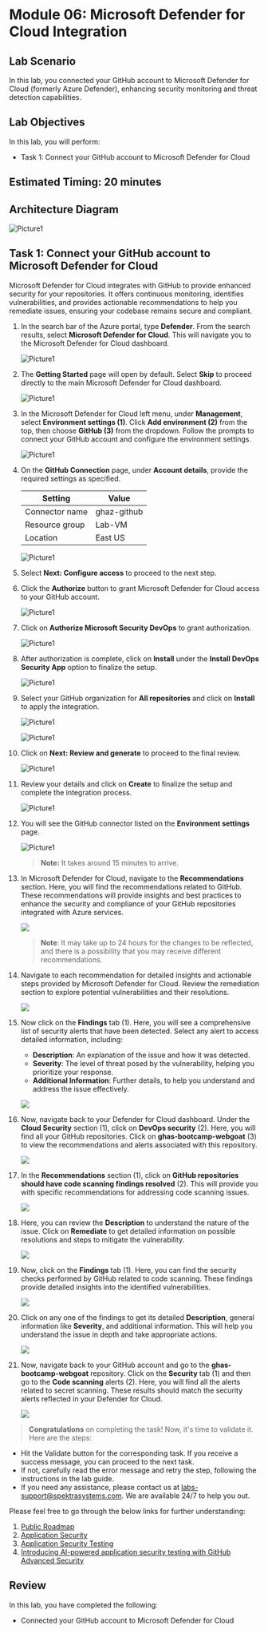 # Module 06: Microsoft Defender for Cloud Integration

## Lab Scenario

In this lab, you connected your GitHub account to Microsoft Defender for Cloud (formerly Azure Defender), enhancing security monitoring and threat detection capabilities. 

## Lab Objectives
In this lab, you will perform:

- Task 1: Connect your GitHub account to Microsoft Defender for Cloud

## Estimated Timing: 20 minutes

## Architecture Diagram

   ![Picture1](./images/ar06.png)

## Task 1: Connect your GitHub account to Microsoft Defender for Cloud

Microsoft Defender for Cloud integrates with GitHub to provide enhanced security for your repositories. It offers continuous monitoring, identifies vulnerabilities, and provides actionable recommendations to help you remediate issues, ensuring your codebase remains secure and compliant.

1. In the search bar of the Azure portal, type **Defender**. From the search results, select **Microsoft Defender for Cloud**. This will navigate you to the Microsoft Defender for Cloud dashboard.

   ![Picture1](./images/image1.png)

1. The **Getting Started** page will open by default. Select **Skip** to proceed directly to the main Microsoft Defender for Cloud dashboard.

   ![Picture1](./images/image12.jpg)

1. In the Microsoft Defender for Cloud left menu, under **Management**, select **Environment settings (1)**. Click **Add environment (2)** from the top, then choose **GitHub (3)** from the dropdown. Follow the prompts to connect your GitHub account and configure the environment settings.

   ![Picture1](./images/image2.png)

1. On the **GitHub Connection** page, under **Account details**, provide the required settings as specified.

   | Setting  | Value |
   -----------|---------
   | Connector name | ghaz-github |
   | Resource group | Lab-VM |
   | Location | East US |
   
   ![Picture1](./images/image3.png)

1. Select **Next: Configure access** to proceed to the next step.

1. Click the **Authorize** button to grant Microsoft Defender for Cloud access to your GitHub account.
       
   ![Picture1](./images/image4.png)

1. Click on **Authorize Microsoft Security DevOps** to grant authorization.
   
   ![Picture1](./images/image5.png)

1. After authorization is complete, click on **Install** under the **Install DevOps Security App** option to finalize the setup.
   
   ![Picture1](./images/image6.png)

1. Select your GitHub organization for **All repositories** and click on **Install** to apply the integration.
   
   ![Picture1](./images/image7.png)
   
   ![Picture1](./images/image8.png)

1. Click on **Next: Review and generate** to proceed to the final review.
   
   ![Picture1](./images/image9.png)

1. Review your details and click on **Create** to finalize the setup and complete the integration process.

   ![Picture1](./images/image10.png)
   
1. You will see the GitHub connector listed on the **Environment settings** page.
   
   ![Picture1](./images/image11.png)                  
   
   >**Note:** It takes around 15 minutes to arrive.

1. In Microsoft Defender for Cloud, navigate to the **Recommendations** section. Here, you will find the recommendations related to GitHub. These recommendations will provide insights and best practices to enhance the security and compliance of your GitHub repositories integrated with Azure services.

   ![](./images/recomendations.png)

    >**Note**: It may take up to 24 hours for the changes to be reflected, and there is a possibility that you may receive different recommendations.

1. Navigate to each recommendation for detailed insights and actionable steps provided by Microsoft Defender for Cloud. Review the remediation section to explore potential vulnerabilities and their resolutions.

   ![](./images/lab6recommendationat1.png)

1. Now click on the **Findings** tab (1). Here, you will see a comprehensive list of security alerts that have been detected. Select any alert to access detailed information, including:

	- **Description**: An explanation of the issue and how it was detected.
	- **Severity**: The level of threat posed by the vulnerability, helping you prioritize your response.
	- **Additional Information**: Further details, to help you understand and address the issue effectively.

   ![](./images/lab6recommendationat2.png)

1. Now, navigate back to your Defender for Cloud dashboard. Under the **Cloud Security** section (1), click on **DevOps security** (2). Here, you will find all your GitHub repositories. Click on **ghas-bootcamp-webgoat** (3) to view the recommendations and alerts associated with this repository.

   ![](./images/lab6recommendationat3.png)

1. In the **Recommendations** section (1), click on **GitHub repositories should have code scanning findings resolved** (2). This will provide you with specific recommendations for addressing code scanning issues.

   ![](./images/lab6recommendationat4.png)

1. Here, you can review the **Description** to understand the nature of the issue. Click on **Remediate** to get detailed information on possible resolutions and steps to mitigate the vulnerability.

   ![](./images/lab6recommendationat5.png)

1. Now, click on the **Findings** tab (1). Here, you can find the security checks performed by GitHub related to code scanning. These findings provide detailed insights into the identified vulnerabilities.

   ![](./images/lab6recommendationat6.png)

1. Click on any one of the findings to get its detailed **Description**, general information like **Severity**, and additional information. This will help you understand the issue in depth and take appropriate actions.

   ![](./images/lab6recommendationat7.png)

1. Now, navigate back to your GitHub account and go to the **ghas-bootcamp-webgoat** repository. Click on the **Security** tab (1) and then go to the **Code scanning** alerts (2). Here, you will find all the alerts related to secret scanning. These results should match the security alerts reflected in your Defender for Cloud.

   ![](./images/lab6recommendationat8.png)

  > **Congratulations** on completing the task! Now, it's time to validate it. Here are the steps:
	
  - Hit the Validate button for the corresponding task. If you receive a success message, you can proceed to the next task. 
  - If not, carefully read the error message and retry the step, following the instructions in the lab guide.
  - If you need any assistance, please contact us at labs-support@spektrasystems.com. We are available 24/7 to help you out.

   <validation step="18b96a1a-7f72-4440-8d0b-ce63614a0abb" />

Please feel free to go through the below links for further understanding:
1. [Public Roadmap](https://github.com/orgs/github/projects/4247/views/6)
2. [Application Security](https://info.microsoft.com/US-DevOps-VDEO-FY24-02Feb-12-GitHub-and-AI-A-Powerful-Duo-for-Application-Security-Testing-SRGCM11732_LP01-Registration---Form-in-Body.html)
3. [Application Security Testing](https://www.microsoft.com/en-us/industry?rtc=1)
4. [Introducing AI-powered application security testing with GitHub Advanced Security](https://github.blog/2023-11-08-ai-powered-appsec/)

## Review

In this lab, you have completed the following:
+ Connected your GitHub account to Microsoft Defender for Cloud
